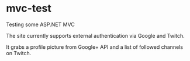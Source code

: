 # mvc-test
Testing some ASP.NET MVC

The site currently supports external authentication via Google and Twitch.

It grabs a profile picture from Google+ API and a list of followed channels on Twitch.

